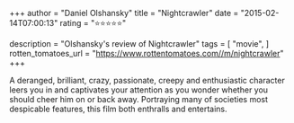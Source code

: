 +++
author = "Daniel Olshansky"
title = "Nightcrawler"
date = "2015-02-14T07:00:13"
rating = "⭐⭐⭐⭐⭐"

description = "Olshansky's review of Nightcrawler"
tags = [
    "movie",
]
rotten_tomatoes_url = "https://www.rottentomatoes.com//m/nightcrawler"
+++

A deranged, brilliant, crazy, passionate, creepy and enthusiastic character leers you in and captivates your attention as you wonder whether you should cheer him on or back away. Portraying many of societies most despicable features, this film both enthralls and entertains.
